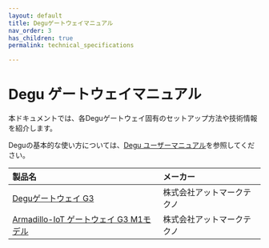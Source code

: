 ```yaml
---
layout: default
title: Deguゲートウェイマニュアル
nav_order: 3
has_children: true
permalink: technical_specifications

---
```


# Degu ゲートウェイマニュアル

本ドキュメントでは、各Deguゲートウェイ固有のセットアップ方法や技術情報を紹介します。

Deguの基本的な使い方については、[Degu ユーザーマニュアル](../user_manual/00_intro.md)を参照してください。

| 製品名 | メーカー |
|:------|:--------|
| [Deguゲートウェイ G3](atmark-techno_degu-gw-g3) | 株式会社アットマークテクノ |
| [Armadillo-IoT ゲートウェイ G3 M1モデル](atmark-techno_degu-gw-g3) | 株式会社アットマークテクノ |